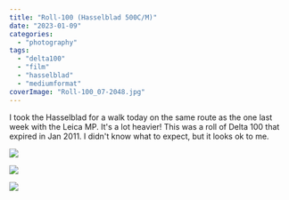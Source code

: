 ```yaml
---
title: "Roll-100 (Hasselblad 500C/M)"
date: "2023-01-09"
categories:
  - "photography"
tags:
  - "delta100"
  - "film"
  - "hasselblad"
  - "mediumformat"
coverImage: "Roll-100_07-2048.jpg"
---
```


I took the Hasselblad for a walk today on the same route as the one last week with the Leica MP. It's a lot heavier! This was a roll of Delta 100 that expired in Jan 2011. I didn't know what to expect, but it looks ok to me.

![](/img/2023/Roll-100_04-2048-1024x1017.jpg)

![](/img/2023/Roll-100_07-2048-1017x1024.jpg)

![](/img/2023/Roll-100_08-2048-1019x1024.jpg)
